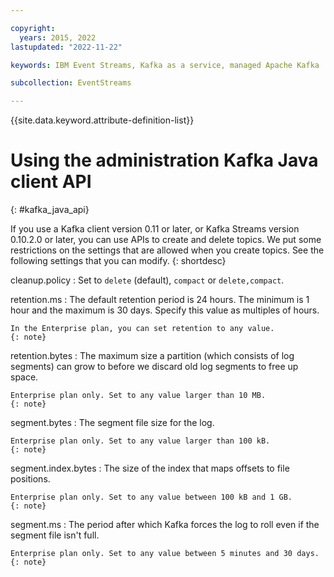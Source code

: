 ```yaml
---

copyright:
  years: 2015, 2022
lastupdated: "2022-11-22"

keywords: IBM Event Streams, Kafka as a service, managed Apache Kafka

subcollection: EventStreams

---
```


{{site.data.keyword.attribute-definition-list}}

# Using the administration Kafka Java client API
{: #kafka_java_api}

If you use a Kafka client version 0.11 or later, or Kafka Streams version 0.10.2.0 or later, you can use APIs to create and delete topics. We put some restrictions on the settings that are allowed when you create topics. See the following settings that you can modify.
{: shortdesc}

cleanup.policy
:   Set to `delete` (default), `compact` or `delete,compact`.

retention.ms
:   The default retention period is 24 hours. The minimum is 1 hour and the maximum is 30 days. Specify this value as multiples of hours.

    In the Enterprise plan, you can set retention to any value.
    {: note}

retention.bytes
:   The maximum size a partition (which consists of log segments) can grow to before we discard old log segments to free up space.

    Enterprise plan only. Set to any value larger than 10 MB.
    {: note}
    
segment.bytes
:   The segment file size for the log.

    Enterprise plan only. Set to any value larger than 100 kB.
    {: note}

segment.index.bytes
:   The size of the index that maps offsets to file positions. 

    Enterprise plan only. Set to any value between 100 kB and 1 GB.
    {: note}

segment.ms
:   The period after which Kafka forces the log to roll even if the segment file isn't full. 

    Enterprise plan only. Set to any value between 5 minutes and 30 days.
    {: note}

